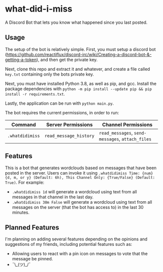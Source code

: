 # what-did-i-miss

A Discord Bot that lets you know what happened since you last posted.

## Usage

The setup of the bot is relatively simple. First, you must setup a discord bot (https://github.com/reactiflux/discord-irc/wiki/Creating-a-discord-bot-&-getting-a-token), and then get the private key.

Next, clone this repo and extract it and whatever, and create a file called `key.txt` containing only the bots private key.

Next, you must have installed Python 3.8, as well as pip, and gcc. Install the package dependencies with `python -m pip install --update pip && pip install -r requirements.txt`.

Lastly, the application can be run with `python main.py`.

The bot requires the current permissions, in order to run:

| Command         | Server Permissions     | Channel Permissions                              |
| --------------- | ---------------------- | ------------------------------------------------ |
| `.whatdidimiss` | `read_message_history` | `read_messages`, `send-messages`, `attach_files` |


## Features

This is a bot that generates wordclouds based on messages that have been posted in the server. Users can invoke it using `.whatdidimiss Time: {num}{d, m, or y} (Default: 6h), This Channel Only: {True/False} (Default: True)`. For example:

- `.whatdidimiss 1d` will generate a wordcloud using text from all messages in that channel in the last day.
- `.whatdidimiss 30m False` will generate a wordcloud using text from all messages on the server (that the bot has access to) in the last 30 minutes.

## Planned Features

I'm planning on adding several features depending on the opinions and suggestions of my friends, including potential features such as:

- Allowing users to react with a pin icon on messages to vote that the message be pinned.
- ¯\\\_(ツ)\_/¯
